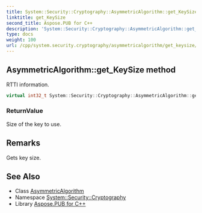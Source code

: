 ```yaml
---
title: System::Security::Cryptography::AsymmetricAlgorithm::get_KeySize method
linktitle: get_KeySize
second_title: Aspose.PUB for C++
description: 'System::Security::Cryptography::AsymmetricAlgorithm::get_KeySize method. RTTI information in C++.'
type: docs
weight: 100
url: /cpp/system.security.cryptography/asymmetricalgorithm/get_keysize/
---
```

## AsymmetricAlgorithm::get_KeySize method


RTTI information.

```cpp
virtual int32_t System::Security::Cryptography::AsymmetricAlgorithm::get_KeySize()
```


### ReturnValue

Size of the key to use.
## Remarks


Gets key size. 
## See Also

* Class [AsymmetricAlgorithm](../)
* Namespace [System::Security::Cryptography](../../)
* Library [Aspose.PUB for C++](../../../)
